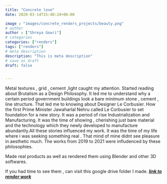 ```yaml
---
title: "Concrete love"
date: 2020-03-14T15:40:24+06:00

image : "images/concrete_renders_projects/beauty.png"
# author
author : ["Shreya Gowri"]
# categories
categories: ["renders"]
tags: ["renders"]
# meta description
description: "This is meta description"
# save as draft
draft: false


---
```



Metal textures , grid , cement ,light caught my attention. Started reading about Brutalism as a Design Philosophy. It led me to understand why a certain period government buildings look a bare minimum stone , cement , line structure. That led me to knowing about Designer Le Corbusier. How the first Prime Minister Jawaharlal Nehru called Le Corbusier to set foundation for a new story. It was a period of rise Industrialization and Manufacturing. It was the time of showing , cherishing just bare material and the technology which they newly developed to manufacture abundantly.All these stories influenced my work. It was the time of my life where i was seeking something real . That mind of mine didnt see pleasure in aesthetic much. The works from 2019 to 2021 were infludenced by these philosophies.

Made real products as well as rendered them using Blender and other 3D softwares.

If you had time to see them , can visit this google drive folder I made. 
***[link to render work](https://drive.google.com/drive/folders/1ivW2pQulEQX4rDnPo4KE4JIf_NpglMB8?usp=sharing)***